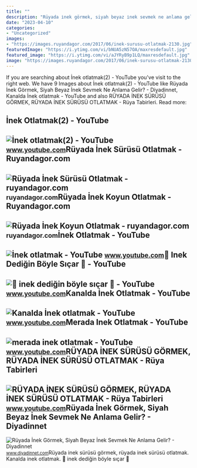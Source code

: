 ```yaml
---
title: ""
description: "Rüyada i̇nek görmek, siyah beyaz i̇nek sevmek ne anlama gelir?"
date: "2023-04-10"
categories:
- "Uncategorized"
images:
- "https://images.ruyandagor.com/2017/06/inek-surusu-otlatmak-2130.jpg"
featuredImage: "https://i.ytimg.com/vi/bNUA5zN57OA/maxresdefault.jpg"
featured_image: "https://i.ytimg.com/vi/aJYRyB9p1LQ/maxresdefault.jpg"
image: "https://images.ruyandagor.com/2017/06/inek-surusu-otlatmak-2130.jpg"
---
```


If you are searching about İnek otlatmak(2) - YouTube you've visit to the right web. We have 9 Images about İnek otlatmak(2) - YouTube like Rüyada İnek Görmek, Siyah Beyaz İnek Sevmek Ne Anlama Gelir? - Diyadinnet, Kanalda İnek otlatmak - YouTube and also RÜYADA İNEK SÜRÜSÜ GÖRMEK, RÜYADA İNEK SÜRÜSÜ OTLATMAK - Rüya Tabirleri. Read more:

İnek Otlatmak(2) - YouTube
--------------------------

 ![İnek otlatmak(2) - YouTube](https://i.ytimg.com/vi/LLdhxA7XOOo/maxresdefault.jpg) <small>www.youtube.com</small>Rüyada İnek Sürüsü Otlatmak - Ruyandagor.com
--------------------------------------------

 ![Rüyada İnek Sürüsü Otlatmak - ruyandagor.com](https://images.ruyandagor.com/2017/06/inek-surusu-otlatmak-2130.jpg) <small>ruyandagor.com</small>Rüyada İnek Koyun Otlatmak - Ruyandagor.com
-------------------------------------------

 ![Rüyada İnek Koyun Otlatmak - ruyandagor.com](https://images.ruyandagor.com/2017/05/inek-koyun-otlatmak-1520.jpg) <small>ruyandagor.com</small>İnek Otlatmak - YouTube
-----------------------

 ![İnek otlatmak - YouTube](https://i.ytimg.com/vi/bNUA5zN57OA/maxresdefault.jpg) <small>www.youtube.com</small>🐄 Inek Dediğin Böyle Sıçar 🐄 - YouTube
--------------------------------------

 ![🐄 inek dediğin böyle sıçar 🐄 - YouTube](https://i.ytimg.com/vi/aJYRyB9p1LQ/maxresdefault.jpg) <small>www.youtube.com</small>Kanalda İnek Otlatmak - YouTube
-------------------------------

 ![Kanalda İnek otlatmak - YouTube](https://i.ytimg.com/vi/YiESlXXmraw/maxresdefault.jpg) <small>www.youtube.com</small>Merada Inek Otlatmak - YouTube
------------------------------

 ![merada inek otlatmak - YouTube](https://i.ytimg.com/vi/Joh-fYc2cHs/maxresdefault_live.jpg) <small>www.youtube.com</small>RÜYADA İNEK SÜRÜSÜ GÖRMEK, RÜYADA İNEK SÜRÜSÜ OTLATMAK - Rüya Tabirleri
-----------------------------------------------------------------------

 ![RÜYADA İNEK SÜRÜSÜ GÖRMEK, RÜYADA İNEK SÜRÜSÜ OTLATMAK - Rüya Tabirleri](https://i.ytimg.com/vi/gO1JbLsV7KA/maxresdefault.jpg) <small>www.youtube.com</small>Rüyada İnek Görmek, Siyah Beyaz İnek Sevmek Ne Anlama Gelir? - Diyadinnet
-------------------------------------------------------------------------

 ![Rüyada İnek Görmek, Siyah Beyaz İnek Sevmek Ne Anlama Gelir? - Diyadinnet](https://www.diyadinnet.com/d/ruya/ruyada-inek-gormek-siyah-beyaz-inek-sevmek-ne-anlama-gelir-10496.jpg) <small>www.diyadinnet.com</small>Rüyada i̇nek sürüsü görmek, rüyada i̇nek sürüsü otlatmak. Kanalda i̇nek otlatmak. 🐄 inek dediğin böyle sıçar 🐄
